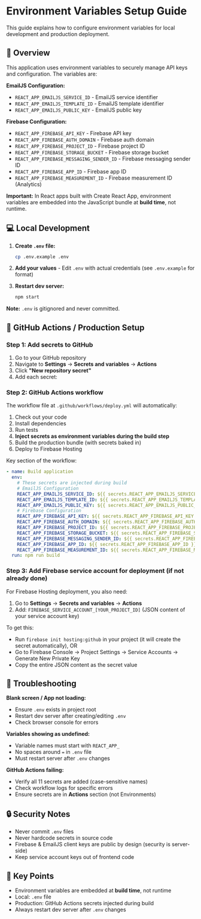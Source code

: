 # Environment Variables Setup Guide

This guide explains how to configure environment variables for local development and production deployment.

## 🔐 Overview

This application uses environment variables to securely manage API keys and configuration. The variables are:

**EmailJS Configuration:**

- `REACT_APP_EMAILJS_SERVICE_ID` - EmailJS service identifier
- `REACT_APP_EMAILJS_TEMPLATE_ID` - EmailJS template identifier
- `REACT_APP_EMAILJS_PUBLIC_KEY` - EmailJS public key

**Firebase Configuration:**

- `REACT_APP_FIREBASE_API_KEY` - Firebase API key
- `REACT_APP_FIREBASE_AUTH_DOMAIN` - Firebase auth domain
- `REACT_APP_FIREBASE_PROJECT_ID` - Firebase project ID
- `REACT_APP_FIREBASE_STORAGE_BUCKET` - Firebase storage bucket
- `REACT_APP_FIREBASE_MESSAGING_SENDER_ID` - Firebase messaging sender ID
- `REACT_APP_FIREBASE_APP_ID` - Firebase app ID
- `REACT_APP_FIREBASE_MEASUREMENT_ID` - Firebase measurement ID (Analytics)

**Important:** In React apps built with Create React App, environment variables are embedded into the JavaScript bundle at **build time**, not runtime.

## 💻 Local Development

1. **Create `.env` file:**

   ```bash
   cp .env.example .env
   ```

2. **Add your values** - Edit `.env` with actual credentials (see `.env.example` for format)

3. **Restart dev server:**

   ```bash
   npm start
   ```

**Note:** `.env` is gitignored and never committed.

## 🚀 GitHub Actions / Production Setup

### Step 1: Add secrets to GitHub

1. Go to your GitHub repository
2. Navigate to **Settings** → **Secrets and variables** → **Actions**
3. Click **"New repository secret"**
4. Add each secret:

### Step 2: GitHub Actions workflow

The workflow file at `.github/workflows/deploy.yml` will automatically:

1. Check out your code
2. Install dependencies
3. Run tests
4. **Inject secrets as environment variables during the build step**
5. Build the production bundle (with secrets baked in)
6. Deploy to Firebase Hosting

Key section of the workflow:

```yaml
- name: Build application
  env:
    # These secrets are injected during build
    # EmailJS Configuration
    REACT_APP_EMAILJS_SERVICE_ID: ${{ secrets.REACT_APP_EMAILJS_SERVICE_ID }}
    REACT_APP_EMAILJS_TEMPLATE_ID: ${{ secrets.REACT_APP_EMAILJS_TEMPLATE_ID }}
    REACT_APP_EMAILJS_PUBLIC_KEY: ${{ secrets.REACT_APP_EMAILJS_PUBLIC_KEY }}
    # Firebase Configuration
    REACT_APP_FIREBASE_API_KEY: ${{ secrets.REACT_APP_FIREBASE_API_KEY }}
    REACT_APP_FIREBASE_AUTH_DOMAIN: ${{ secrets.REACT_APP_FIREBASE_AUTH_DOMAIN }}
    REACT_APP_FIREBASE_PROJECT_ID: ${{ secrets.REACT_APP_FIREBASE_PROJECT_ID }}
    REACT_APP_FIREBASE_STORAGE_BUCKET: ${{ secrets.REACT_APP_FIREBASE_STORAGE_BUCKET }}
    REACT_APP_FIREBASE_MESSAGING_SENDER_ID: ${{ secrets.REACT_APP_FIREBASE_MESSAGING_SENDER_ID }}
    REACT_APP_FIREBASE_APP_ID: ${{ secrets.REACT_APP_FIREBASE_APP_ID }}
    REACT_APP_FIREBASE_MEASUREMENT_ID: ${{ secrets.REACT_APP_FIREBASE_MEASUREMENT_ID }}
  run: npm run build
```

### Step 3: Add Firebase service account for deployment (if not already done)

For Firebase Hosting deployment, you also need:

1. Go to **Settings** → **Secrets and variables** → **Actions**
2. Add: `FIREBASE_SERVICE_ACCOUNT_[YOUR_PROJECT_ID]` (JSON content of your service account key)

To get this:

- Run `firebase init hosting:github` in your project (it will create the secret automatically), OR
- Go to Firebase Console → Project Settings → Service Accounts → Generate New Private Key
- Copy the entire JSON content as the secret value

## 🐛 Troubleshooting

**Blank screen / App not loading:**

- Ensure `.env` exists in project root
- Restart dev server after creating/editing `.env`
- Check browser console for errors

**Variables showing as undefined:**

- Variable names must start with `REACT_APP_`
- No spaces around `=` in `.env` file
- Must restart server after `.env` changes

**GitHub Actions failing:**

- Verify all 11 secrets are added (case-sensitive names)
- Check workflow logs for specific errors
- Ensure secrets are in **Actions** section (not Environments)

## 🔒 Security Notes

- Never commit `.env` files
- Never hardcode secrets in source code
- Firebase & EmailJS client keys are public by design (security is server-side)
- Keep service account keys out of frontend code

## 📝 Key Points

- Environment variables are embedded at **build time**, not runtime
- Local: `.env` file
- Production: GitHub Actions secrets injected during build
- Always restart dev server after `.env` changes
